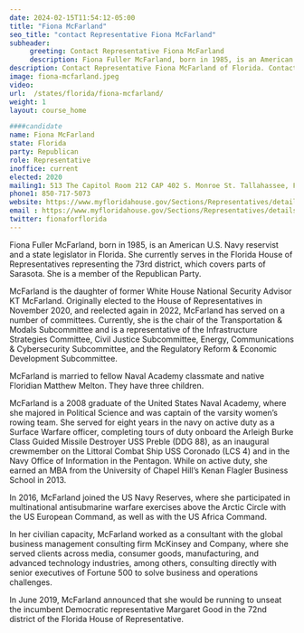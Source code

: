 ```yaml
---
date: 2024-02-15T11:54:12-05:00
title: "Fiona McFarland"
seo_title: "contact Representative Fiona McFarland"
subheader:
     greeting: Contact Representative Fiona McFarland
     description: Fiona Fuller McFarland, born in 1985, is an American U.S. Navy reservist and a state legislator in Florida. She currently serves in the Florida House of Representatives representing the 73rd district, which covers parts of Sarasota. She is a member of the Republican Party.
description: Contact Representative Fiona McFarland of Florida. Contact information for Fiona McFarland includes email address, phone number, and mailing address.
image: fiona-mcfarland.jpeg
video:
url:  /states/florida/fiona-mcfarland/
weight: 1
layout: course_home

####candidate
name: Fiona McFarland
state: Florida
party: Republican
role: Representative
inoffice: current
elected: 2020
mailing1: 513 The Capitol Room 212 CAP 402 S. Monroe St. Tallahassee, FL 32399-1300
phone1: 850-717-5073
website: https://www.myfloridahouse.gov/Sections/Representatives/details.aspx?MemberId=4780&LegislativeTermId=90/
email : https://www.myfloridahouse.gov/Sections/Representatives/details.aspx?MemberId=4780&LegislativeTermId=90/
twitter: fionaforflorida
---
```


Fiona Fuller McFarland, born in 1985, is an American U.S. Navy reservist and a state legislator in Florida. She currently serves in the Florida House of Representatives representing the 73rd district, which covers parts of Sarasota. She is a member of the Republican Party.

McFarland is the daughter of former White House National Security Advisor KT McFarland. Originally elected to the House of Representatives in November 2020, and reelected again in 2022, McFarland has served on a number of committees. Currently, she is the chair of the Transportation & Modals Subcommittee and is a representative of the Infrastructure Strategies Committee, Civil Justice Subcommittee, Energy, Communications & Cybersecurity Subcommittee, and the Regulatory Reform & Economic Development Subcommittee.

McFarland is married to fellow Naval Academy classmate and native Floridian Matthew Melton. They have three children.

McFarland is a 2008 graduate of the United States Naval Academy, where she majored in Political Science and was captain of the varsity women’s rowing team. She served for eight years in the navy on active duty as a Surface Warfare officer, completing tours of duty onboard the Arleigh Burke Class Guided Missile Destroyer USS Preble (DDG 88), as an inaugural crewmember on the Littoral Combat Ship USS Coronado (LCS 4) and in the Navy Office of Information in the Pentagon. While on active duty, she earned an MBA from the University of Chapel Hill’s Kenan Flagler Business School in 2013.

In 2016, McFarland joined the US Navy Reserves, where she participated in multinational antisubmarine warfare exercises above the Arctic Circle with the US European Command, as well as with the US Africa Command.

In her civilian capacity, McFarland worked as a consultant with the global business management consulting firm McKinsey and Company, where she served clients across media, consumer goods, manufacturing, and advanced technology industries, among others, consulting directly with senior executives of Fortune 500 to solve business and operations challenges.

In June 2019, McFarland announced that she would be running to unseat the incumbent Democratic representative Margaret Good in the 72nd district of the Florida House of Representative.
